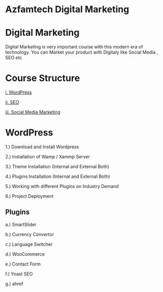 # Azfamtech Digital Marketing
# Digital Marketing

Digital Marketing is very important course with this modern era of technology. You can Market your product with Digitaly like Social Media , SEO etc


# Course Structure
[i. WordPress](#Wordpress)

[ii. SEO](https://link-url-here.org)

[iii. Social Media Marketing](https://link-url-here.org)

# WordPress
1.) Download and Install Wordpress

2.) Installation of Wamp / Xammp Server

3.) Theme Installation (Internal and External Both)

4.) Plugins Installation (Internal and External Both)

5.) Working with different Plugins on Industry Demand

6.) Project Deployment

## Plugins
a.) SmartSlider

b.) Currency Convertor

c.) Language Switcher

d.) WooCommerce

e.) Contact Form

f.) Yoast SEO

g.) ahref
